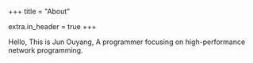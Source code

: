 +++
title = "About"

extra.in_header = true
+++

Hello, This is Jun Ouyang, A programmer focusing on high-performance network programming.
